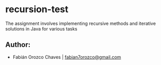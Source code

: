 # recursion-test
The assignment involves implementing recursive methods and iterative solutions in Java for various tasks

## Author:
- Fabián Orozco Chaves | <fabian7orozco@gmail.com>
